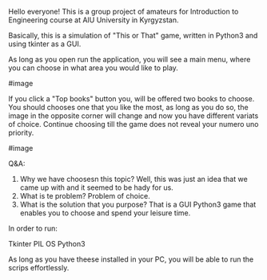 Hello everyone!
This is a group project of amateurs for Introduction to Engineering course at AIU University in Kyrgyzstan.

Basically, this is a simulation of "This or That" game, written in Python3 and using tkinter as a GUI. 

As long as you open run the application, you will see a main menu, where you can choose in what area you would like to play.

#image

If you click a "Top books" button you, will be offered two books to choose. 
You should chooses one that you like the most, as long as you do so, the image in the opposite corner will change and now you have different variats of choice. 
Continue choosing till the game does not reveal your numero uno priority.

#image

Q&A:
1. Why we have choosesn this topic? 
 Well, this was just an idea that we came up with and it seemed to be hady for us. 
2. What is te problem?
 Problem of choice.
3. What is the solution that you purpose?
 That is a GUI Python3 game that enables you to choose and spend your leisure time.

In order to run:

 Tkinter 
 PIL
 OS
 Python3

As long as you have theese installed in your PC, you will be able to run the scrips effortlessly.
